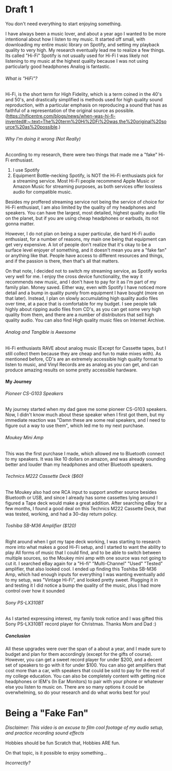 # Draft 1

You don't need everything to start enjoying something.

I have always been a music lover, and about a year ago I wanted to be more intentional about how I listen to my music. 
It started off small, with downloading my entire music library on Spotify, and setting my playback quality to very high.
My research eventually lead me to realize a few things.
Its called "Hi-Fi"
Spotify is not usually used for Hi-Fi
I was likely not listening to my music at the highest quality because I was not using particularly good headphones
Analog is fantastic.

###### What is "HiFi"?
Hi-Fi, is the short term for High Fidelity, which is a term coined in the 40's and 50's, and drastically simplified is methods used for high quality sound reproduction, with a particular emphasis on reproducing a sound that has as faithful of a representation of the original source as possible.
(https://hificentre.com/blogs/news/when-was-hi-fi-invented#:~:text=The%20term%20Hi%2DFi%20was,the%20original%20source%20as%20possible.)

###### Why I'm doing it wrong (Not Really)
According to my research, there were two things that made me a "fake" Hi-Fi enthusiast.
1. I use Spotify
2. Equipment Bottle-necking
Spotify, is NOT the Hi-Fi enthusiasts pick for a streaming service. Most Hi-Fi people recommend Apple Music or Amazon Music for streaming purposes, as both services offer lossless audio for compatible music.

Besides my proffered streaming service not being the service of choice for Hi-Fi enthusiast, I am also limited by the quality of my headphones and speakers. You can have the largest, most detailed, highest quality audio file on the planet, but if you are using cheap headphones or earbuds, its not gonna matter. 

However, I do not plan on being a super particular, die hard Hi-Fi audio enthusiast, for a number of reasons, my main one being that equipment can get very expensive. A lot of people don't realize that it's okay to be a surface level enjoyer of something, and it doesn't mean you are a "fake fan" or anything like that. People have access to different resources and things, and if the passion is there, then that's all that matters. 

On that note, I decided not to switch my streaming service, as Spotify works very well for me. I enjoy the cross device functionality, the way it recommends new music, and I don't have to pay for it as I'm part of my family plan. Money saved.
Either way, even with Spotify I have noticed more detail and a bump in quality purely from equipment I have bought (more on that later). 
Instead, I plan on slowly accumulating high quality audio files over time, at a pace that is comfortable for my budget. I see people talk highly about ripping audio files from CD's, as you can get some very high quality from them, and there are a number of distributors that sell high quality audio. You can also find High quality music files on Internet Archive.
###### Analog and Tangible is Awesome
Hi-Fi enthusiasts RAVE about analog music (Except for Cassette tapes, but I still collect them because they are cheap and fun to make mixes with).
As mentioned before, CD's are an extremely accessible high quality format to listen to music, and Vinyl Records are as analog as you can get, and can produce amazing results on some pretty accessible hardware. 

#### My Journey
###### Pioneer CS-G103 Speakers
My journey started when my dad gave me some pioneer CS-G103 speakers. Now, I didn't know much about these speaker when I first got them, but my immediate reaction was "Damn these are some real speakers, and I need to figure out a way to use them", which led me to my next purchase. 
###### Moukey Mini Amp
This was the first purchase I made, which allowed me to Bluetooth connect to my speakers. It was like 10 dollars on amazon, and was already sounding better and louder than my headphones and other Bluetooth speakers.
###### Technics M222 Cassette Deck ($60)
The Moukey also had one RCA input to support another source besides Bluetooth or USB, and since I already has some cassettes lying around I figured a Tape deck would make a great addition. After searching eBay for a few months, I found a good deal on this Technics M222 Cassette Deck, that was tested, working, and had a 30-day return policy. 
###### Toshiba SB-M36 Amplifier ($120)
Right around when I got my tape deck working, I was starting to research more into what makes a good Hi-Fi setup, and I started to want the ability to play All forms of music that I could find, and to be able to switch between multiple sources, so the Moukey mini amp with one source was not going to cut it. I searched eBay again for a  "Hi-fi" "Multi-Channel" "Used" "Tested" amplifier, that also looked cool. I ended up finding this Toshiba SB-M36 Amp, which had enough inputs for everything I was wanting eventually add to my setup, was "Vintage Hi-Fi", and looked pretty sweet. Plugging it in and testing it I did notice a bump the quality of the music, plus I had more control over how it sounded
###### Sony PS-LX310BT
As I started expressing interest, my family took notice and I was gifted this Sony PS-LX310BT record player for Christmas. Thanks Mom and Dad :)



##### Conclusion
All these upgrades were over the span of a about a year, and I made sure to budget and plan for them accordingly (except for the gifts of course). However, you can get a sweet record player for under $200, and a decent set of speakers to go with it for under $100. You can also get amplifiers that cost more than a car, with speakers that could be sold to pay for the rest of my college education. You can also be completely content with getting nice headphones or IEM's (In Ear Monitors) to pair with your phone or whatever else you listen to music on. There are so many options it could be overwhelming, so do your research and do what works best for you!


# Being a "Fake Fan"

*Disclaimer: This video is an excuse to film cool footage of my audio setup, and practice recording sound effects*

Hobbies should be fun 
Scratch that,
Hobbies ARE fun.

On that topic, is it possible to enjoy something...

*Incorrectly?*



